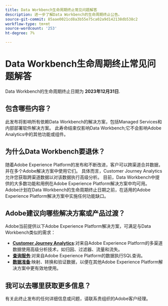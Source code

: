 ```yaml
---
title: Data Workbench生命周期终止常见问题解答
description: 进一步了解Data Workbench的生命周期终止公告。
source-git-commit: 85aae0021cd8a3b55e75ca02a9d142138db538c2
workflow-type: tm+mt
source-wordcount: '253'
ht-degree: 7%

---
```



# Data Workbench生命周期终止常见问题解答

Data Workbench的生命周期终止日期为 **2023年12月31日**.

## 包含哪些内容？

此发布将影响所有依赖Data Workbench的解决方案，包括Managed Services和内部部署软件解决方案。 此寿命结束仅影响Data Workbench;它不会影响Adobe Analytics中的其他功能或组件。

## 为什么Data Workbench要退休？

随着Adobe Experience Platform的发布和不断改进，客户可以跨渠道合并数据，并在多个Adobe解决方案中使用它们。 具体而言，Customer Journey Analytics允许您获取跨渠道数据以对该数据执行高级分析。 目前，Data Workbench中提供的大多数功能和用例在Adobe Experience Platform解决方案中均可用。 Adobe计划在Data Workbench的生命周期终止日期之前，在适用的Adobe Experience Platform解决方案中实施任何功能缺口。

## Adobe建议向哪些解决方案或产品过渡？

Adobe当前提供以下Adobe Experience Platform解决方案，可满足与Data Workbench类似的需求：

* [**Customer Journey Analytics**](https://experienceleague.adobe.com/docs/analytics-platform/using/cja-landing.html):对来自Adobe Experience Platform的多渠道数据使用高级分析技术，如归因、过滤器、流量和流失。
* [**查询服务**](https://experienceleague.adobe.com/docs/experience-platform/query/home.html?lang=zh-Hans):对来自Adobe Experience Platform的数据执行SQL查询。
* [**数据准备**](https://experienceleague.adobe.com/docs/experience-platform/data-prep/home.html):映射、转换和验证数据，以便在其他Adobe Experience Platform解决方案中更有效地使用。

## 我可以去哪里获取更多信息？

有关此终止发布的任何详细信息或问题，请联系贵组织的Adobe客户经理。
